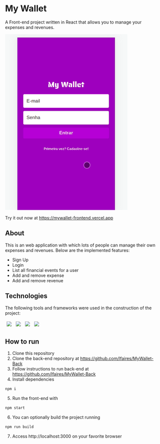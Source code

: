 # My Wallet

A Front-end project written in React that allows you to manage your expenses and revenues.

<img src="./src/assets/images/myWallet.gif" />

Try it out now at https://mywallet-frontend.vercel.app

## About

This is an web application with which lots of people can manage their own expenses and revenues. Below are the implemented features:

- Sign Up
- Login
- List all financial events for a user
- Add and remove expense
- Add and remove revenue

## Technologies

The following tools and frameworks were used in the construction of the project:<br>
<p>
  <img style='margin: 5px;' src="https://img.shields.io/badge/React-20232A?style=for-the-badge&logo=react&logoColor=61DAFB"/>
  <img style='margin: 5px;' src='https://img.shields.io/badge/axios%20-%2320232a.svg?&style=for-the-badge&color=informational'>
  <img style='margin: 5px;' src="https://img.shields.io/badge/react_route%20-%2320232a.svg?&style=for-the-badge&logo=react&logoColor=%2361DAFB"/>
  <img style='margin: 5px;' src='https://img.shields.io/badge/styled-components%20-%2320232a.svg?&style=for-the-badge&color=b8679e&logo=styled-components&logoColor=%3a3a3a'>
  
</p>

## How to run

1. Clone this repository
2. Clone the back-end repository at https://github.com/lfaires/MyWallet-Back
3. Follow instructions to run back-end at https://github.com/lfaires/MyWallet-Back
4. Install dependencies
```bash
npm i
```
5. Run the front-end with
```bash
npm start
```
6. You can optionally build the project running
```bash
npm run build
```
7. Access http://localhost:3000 on your favorite browser